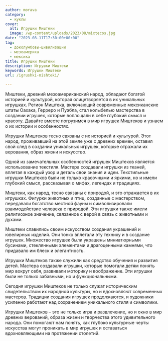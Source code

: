 ```yaml
---
author: morava
category:
  - куклы
cover:
  alt: Игрушки Миштеки
  image: /wp-content/uploads/2023/08/mixtecos.jpg
date: "2023-08-11T17:30:00+00:00"
tag:
  - доколумбовы-цивилизации
  - мезоамерика
  - мексика
title: Игрушки Миштеки
description: Игрушки Миштеки
keywords: Игрушки Миштеки
url: /igrushki-mishteki/

---
```

Миштеки, древний мезоамериканский народ, обладают богатой историей и культурой, которая олицетворяется в их уникальных игрушках. Регион Миштека, включающий современные мексиканские штаты Оахака, Герреро и Пуэбла, стал колыбелью мастерства в создании игрушек, которые воплощали в себе глубокий смысл и красоту. Давайте вместе погрузимся в мир игрушек Миштеков и узнаем о их истории и особенностях.

Игрушки Миштеков тесно связаны с их историей и культурой. Этот народ, проживавший на этой земле уже с древних времен, оставил свой след в создании уникальных игрушек, которые отражали их верования, образ жизни и искусство.

Одной из замечательных особенностей игрушек Миштеков является использование текстиля. Мастера создавали игрушки из тканей, вплетая в каждый узор и деталь свои знания и идеи. Текстильные игрушки Миштеков были не только красочными и яркими, но и имели глубокий смысл, рассказывая о мифах, легендах и традициях.

Миштеки, как народ, тесно связаны с природой, и это отражается в их игрушках. Фигурки животных и птиц, созданные с мастерством, передавали богатство местной фауны и символизировали взаимодействие человека с природой. Эти игрушки также имели религиозное значение, связанное с верой в связь с животными и духами.

Миштеки славились своим искусством создания украшений и ювелирных изделий. Они тонко вплетали эту технику и в создание игрушек. Множество игрушек были украшены миниатюрными бусинами, стеклянными элементами и драгоценными камнями, что придавало им блеск и элегантность.

Игрушки Миштеков также служили как средство обучения и развития детей. Мастера создавали игрушки, которые помогали детям понять мир вокруг себя, развивали моторику и воображение. Эти игрушки были не только забавными, но и функциональными.

Сегодня игрушки Миштеков не только служат историческим свидетельством их народной культуры, но и вдохновляют современных мастеров. Традиции создания игрушек продолжаются, и художники усиленно работают над сохранением уникального стиля и символики.

Игрушки Миштеков – это не только игра и развлечение, но и окно в мир древних верований, образа жизни и творчества этого удивительного народа. Они помогают нам понять, как глубоко культурные черты искусства могут проникать в мир игрушек и оставаться вдохновляющими на протяжении столетий.
